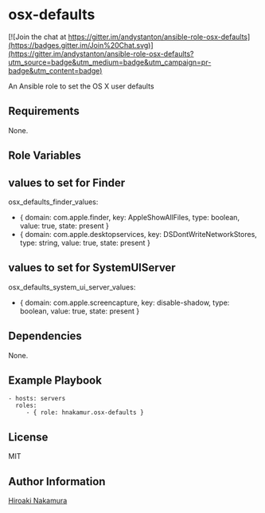 osx-defaults
============

[![Join the chat at https://gitter.im/andystanton/ansible-role-osx-defaults](https://badges.gitter.im/Join%20Chat.svg)](https://gitter.im/andystanton/ansible-role-osx-defaults?utm_source=badge&utm_medium=badge&utm_campaign=pr-badge&utm_content=badge)

An Ansible role to set the OS X user defaults

Requirements
------------

None.

Role Variables
--------------

## values to set for Finder

osx_defaults_finder_values:
  - { domain: com.apple.finder, key: AppleShowAllFiles, type: boolean, value: true, state: present }
  - { domain: com.apple.desktopservices, key: DSDontWriteNetworkStores, type: string, value: true, state: present }

## values to set for SystemUIServer

osx_defaults_system_ui_server_values:
  - { domain: com.apple.screencapture, key: disable-shadow, type: boolean, value: true, state: present }

Dependencies
------------

None.


Example Playbook
----------------

    - hosts: servers
      roles:
         - { role: hnakamur.osx-defaults }

License
-------

MIT

Author Information
------------------

[Hiroaki Nakamura]( http://hnakamur.github.io/ )
